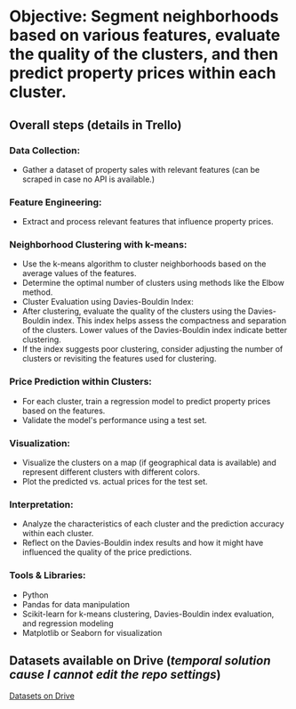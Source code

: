 # Objective: Segment neighborhoods based on various features, evaluate the quality of the clusters, and then predict property prices within each cluster.

## Overall steps (details in Trello)

### Data Collection:

- Gather a dataset of property sales with relevant features (can be scraped in case no API is available.)

### Feature Engineering:

- Extract and process relevant features that influence property prices.

### Neighborhood Clustering with k-means:

- Use the k-means algorithm to cluster neighborhoods based on the average values of the features.
- Determine the optimal number of clusters using methods like the Elbow method.
- Cluster Evaluation using Davies-Bouldin Index:
- After clustering, evaluate the quality of the clusters using the Davies-Bouldin index. This index helps assess the compactness and separation of the clusters. Lower values of the Davies-Bouldin index indicate better clustering.
- If the index suggests poor clustering, consider adjusting the number of clusters or revisiting the features used for clustering.

### Price Prediction within Clusters:
- For each cluster, train a regression model to predict property prices based on the features.
- Validate the model's performance using a test set.

### Visualization:

- Visualize the clusters on a map (if geographical data is available) and represent different clusters with different colors.
- Plot the predicted vs. actual prices for the test set.

### Interpretation:

- Analyze the characteristics of each cluster and the prediction accuracy within each cluster.
- Reflect on the Davies-Bouldin index results and how it might have influenced the quality of the price predictions.

### Tools & Libraries:

- Python
- Pandas for data manipulation
- Scikit-learn for k-means clustering, Davies-Bouldin index evaluation, and regression modeling
- Matplotlib or Seaborn for visualization

## Datasets available on Drive (*temporal solution cause I cannot edit the repo settings*)

[Datasets on Drive](https://drive.google.com/drive/folders/1jSHKgj2lhCqtPCAkrRKxvvovMqEWPDtU?usp=sharing)